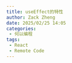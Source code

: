 ```yaml
---
title: useEffect的特性
author: Zack Zheng
date: 2025/02/25 14:05
categories:
 - 何以编程
tags:
 - React
 - Remote Code
---
```



<Suspense>
  <my-codes repo="o-bricks" path="demoCodes/React/react-demo/src/useEffectDemo.jsx" lang="js" lazy />
</Suspense>

